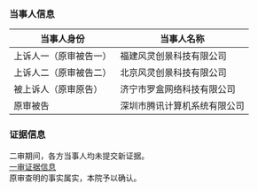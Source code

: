 ### 当事人信息
|当事人身份|当事人名称|
|---|---|
|上诉人一（原审被告一）|福建风灵创景科技有限公司|
|上诉人二（原审被告二）|北京风灵创景科技有限公司|
|被上诉人（原审原告）|济宁市罗盒网络科技有限公司|
|原审被告|深圳市腾讯计算机系统有限公司|

### 证据信息
二审期间，各方当事人均未提交新证据。  
[一审证据信息](./以案释法/“罗盒”案（一）/一审判决分析.md/证据信息)  
原审查明的事实属实，本院予以确认。
